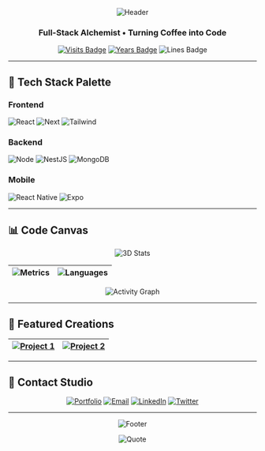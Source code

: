 <div align="center">
  
  ![Header](https://capsule-render.vercel.app/api?type=waving&color=gradient&height=200&section=header&text=Faisal%20Qureshi&fontSize=50&fontAlignY=35&animation=fadeIn)

  ### Full-Stack Alchemist • Turning Coffee into Code
  
  [![Visits Badge](https://badges.pufler.dev/visits/faisalQ05/faisalQ05?color=black)](https://badges.pufler.dev)
  [![Years Badge](https://badges.pufler.dev/years/faisalQ05?color=black)](https://badges.pufler.dev)
  ![Lines Badge](https://img.shields.io/badge/Code%20Lines-1M%2B-black)

</div>

---

## 🎨 Tech Stack Palette

### Frontend
![React](https://img.shields.io/badge/-React-61DAFB?style=for-the-badge&logo=react&logoColor=black)
![Next](https://img.shields.io/badge/-Next.js-000000?style=for-the-badge&logo=next.js&logoColor=white)
![Tailwind](https://img.shields.io/badge/-Tailwind-38B2AC?style=for-the-badge&logo=tailwind-css&logoColor=white)

### Backend
![Node](https://img.shields.io/badge/-Node.js-339933?style=for-the-badge&logo=node.js&logoColor=white)
![NestJS](https://img.shields.io/badge/-NestJS-E0234E?style=for-the-badge&logo=nestjs&logoColor=white)
![MongoDB](https://img.shields.io/badge/-MongoDB-47A248?style=for-the-badge&logo=mongodb&logoColor=white)

### Mobile
![React Native](https://img.shields.io/badge/-React%20Native-61DAFB?style=for-the-badge&logo=react&logoColor=black)
![Expo](https://img.shields.io/badge/-Expo-000020?style=for-the-badge&logo=expo&logoColor=white)

---

## 📊 Code Canvas

<div align="center">
  
  ![3D Stats](https://github-profile-summary-cards.vercel.app/api/cards/profile-details?username=faisalQ05&theme=github_dark)
  
  | ![Metrics](https://github-readme-stats.vercel.app/api?username=faisalQ05&show_icons=true&theme=radical&hide_title=true) | ![Languages](https://github-readme-stats.vercel.app/api/top-langs/?username=faisalQ05&layout=compact&theme=radical&hide_title=true) |
  |---|---|
  
  ![Activity Graph](https://github-readme-activity-graph.vercel.app/graph?username=faisalQ05&theme=react-dark&hide_border=true&area=true)

</div>

---

## 🌟 Featured Creations

<div align="center">
  
  | [![Project 1](https://github-readme-stats.vercel.app/api/pin/?username=faisalQ05&repo=repo1&theme=vision-friendly-dark)](https://github.com/faisalQ05/repo1) | [![Project 2](https://github-readme-stats.vercel.app/api/pin/?username=faisalQ05&repo=repo2&theme=vision-friendly-dark)](https://github.com/faisalQ05/repo2) |
  |---|---|
  
</div>

---

## 📮 Contact Studio

<div align="center">
  
  [![Portfolio](https://img.shields.io/badge/-Portfolio-FF4088?style=flat-square&logo=hugo&logoColor=white)](https://faisalq-portfolio.netlify.app)
  [![Email](https://img.shields.io/badge/-Email-EA4335?style=flat-square&logo=gmail&logoColor=white)](mailto:faisal199605@gmail.com)
  [![LinkedIn](https://img.shields.io/badge/-LinkedIn-0A66C2?style=flat-square&logo=linkedin&logoColor=white)](https://linkedin.com/in/yourprofile)
  [![Twitter](https://img.shields.io/badge/-Twitter-1DA1F2?style=flat-square&logo=twitter&logoColor=white)](https://twitter.com/yourhandle)
  
</div>

---

<div align="center">
  
  ![Footer](https://capsule-render.vercel.app/api?type=waving&color=gradient&height=100&section=footer&animation=fadeIn)
  
  ![Quote](https://quotes-github-readme.vercel.app/api?type=horizontal&theme=dark)
  
</div>

